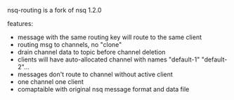nsq-routing is a fork of nsq 1.2.0

features:
- message with the same routing key will route to the same client 
- routing msg to channels, no "clone"
- drain channel data to topic before channel deletion
- clients will have auto-allocated channel with names "default-1" "default-2"...
- messages don't route to channel without active client
- one channel one client
- comaptaible with original nsq message format and data file

